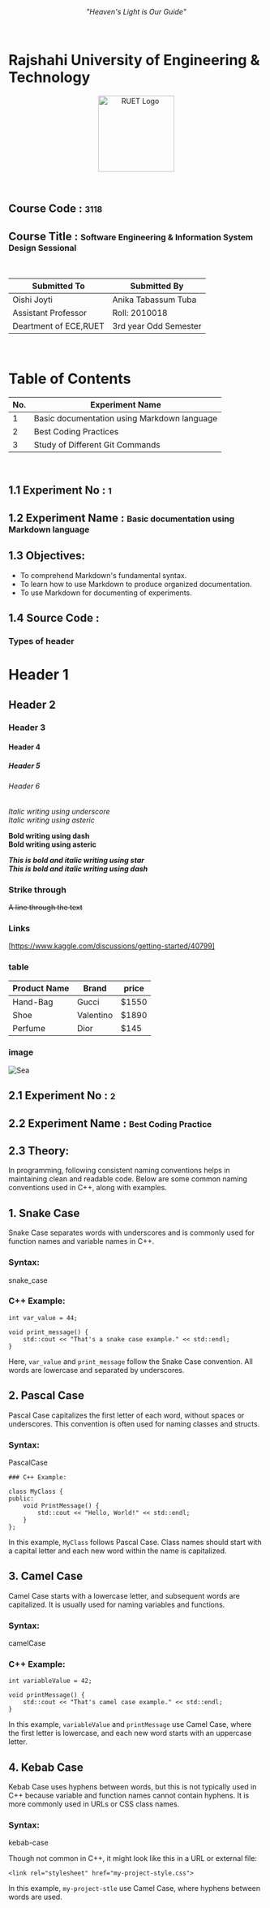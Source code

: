 <p align="center"><em>"Heaven's Light is Our Guide"</em></p><br>

# Rajshahi University of Engineering & Technology<br>
<p align=center>
  <img src="https://saif1024bd.wordpress.com/wp-content/uploads/2011/06/ruet-monogram-1545x1850.png?w=250" alt="RUET Logo" height="150">
</p><br>

<h2>Course Code :  <font size="3">3118</font> </h2> 

<h2>Course Title :  <font size="3">Software Engineering & Information System Design Sessional</font> </h2> 
 <br>       


<p align="center">

| Submitted To   | Submitted By    |
|----------------|----------------|
| Oishi Joyti    | Anika Tabassum Tuba |
| Assistant Professor  | Roll: 2010018   |
| Deartment of ECE,RUET | 3rd year Odd Semester
<br>


# Table of Contents

| No. | Experiment Name |
|-----|----------------------------------------------------|
| 1   | Basic documentation using Markdown language|
| 2   | Best Coding Practices|
| 3   | Study of Different Git Commands| 

<br>  

## 1.1 Experiment No :  <font size="3">1</font> 

## 1.2 Experiment Name :  <font size="3">Basic documentation using Markdown language</font> 

## 1.3 Objectives: 
- To comprehend Markdown's fundamental syntax.
- To learn how to use Markdown to produce organized documentation.
- To use Markdown for documenting of experiments. 

## 1.4 Source Code : 

### Types of header
# Header 1
## Header 2
### Header 3
#### Header 4
##### Header 5
###### Header 6

_Italic writing using underscore_<br>
*Italic writing using asteric*<br>

__Bold writing using dash__<br>
**Bold writing using asteric**<br>

***This is bold and italic writing using star***<br>
___This is bold and italic writing using dash___<br>

### Strike through
~~A line through the text~~<br>

### Links
[https://www.kaggle.com/discussions/getting-started/40799]<br>

### table
|Product Name  | Brand |  price  |
|-----------|---------|----------|
| Hand-Bag  | Gucci     | $1550  |
| Shoe      | Valentino | $1890  |
| Perfume   |  Dior     | $145   |


### image
![Sea](image.png)



## 2.1 Experiment No :  <font size="3">2</font> 

## 2.2 Experiment Name :  <font size="3">Best Coding Practice</font> 

## 2.3 Theory:

In programming, following consistent naming conventions helps in maintaining clean and readable code. Below are some common naming conventions used in C++, along with examples.

## 1. Snake Case
Snake Case separates words with underscores and is commonly used for function names and variable names in C++.

### Syntax:

snake_case

### C++ Example:
```
int var_value = 44;

void print_message() {
    std::cout << "That's a snake case example." << std::endl;
}
```

Here, `var_value` and `print_message` follow the Snake Case convention. All words are lowercase and separated by underscores.

## 2. Pascal Case
Pascal Case capitalizes the first letter of each word, without spaces or underscores. This convention is often used for naming classes and structs.

### Syntax:

PascalCase
```
### C++ Example:

class MyClass {
public:
    void PrintMessage() {
        std::cout << "Hello, World!" << std::endl;
    }
};
```

In this example, `MyClass` follows Pascal Case. Class names should start with a capital letter and each new word within the name is capitalized.

## 3. Camel Case
Camel Case starts with a lowercase letter, and subsequent words are capitalized. It is usually used for naming variables and functions.

### Syntax:

camelCase


### C++ Example:
```
int variableValue = 42;

void printMessage() {
    std::cout << "That's camel case example." << std::endl;
}
```

In this example, `variableValue` and `printMessage` use Camel Case, where the first letter is lowercase, and each new word starts with an uppercase letter.

## 4. Kebab Case
Kebab Case uses hyphens between words, but this is not typically used in C++ because variable and function names cannot contain hyphens. It is more commonly used in URLs or CSS class names.

### Syntax:

kebab-case


Though not common in C++, it might look like this in a URL or external file:
```
<link rel="stylesheet" href="my-project-style.css">
```
In this example, `my-project-stle` use Camel Case, where hyphens between words are used.
